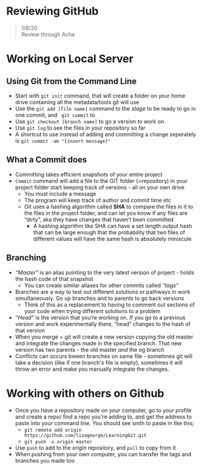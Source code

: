 # Reviewing GitHub

> 1/8/20  
> Review through Acha

# Working on Local Server

## Using Git from the Command Line
* Start with `git init` command, that will create a folder on your home drive containing all the metadata/tools git will use
* Use the `git add [file name]` command to the *stage* to be ready to go in one commit, and ` git commit` to 
* Use `git checkout [branch name]` to go a version to work on
* Use `git log` to see the files in your repository so far
* A shortcut to use instead of adding and committing a change seperately is `git commit -am "[insert message]"`

## What a Commit does
* Committing takes efficient snapshots of your entire project 
* `Commit` command will add a file to the GIT folder (=repository)  in your project folder start keeping track of versions - all on your own drive 
    * You must include a message
    * The program will keep track of author and commit time etc
    * Git uses a hashing algorithm called **SHA** to compare the files in it to the files in the project folder, and can let you know if any files are “dirty”, aka they have changes that haven’t been committed
        * A hashing algorithm like SHA can have a set length output hash that can be large enough that the probability that two files of different values will have the same hash is absolutely miniscule

## Branching
* *“Master”* is an alias pointing to the very latest version of project - holds the hash code of that snapshot
    * You can create similar aliases for other commits called *“tags”*
* Branches are a way to test out different solutions or pathways in work simultaneously. Go up branches and to parents to go back versions
    * Think of this as a replacement to having to comment out sections of your code when trying different solutions to a problem
* *“Head”* is the version that you’re working on. If you go to a previous version and work experimentally there, “head” changes to the hash of that version
* When you merge = git will create a new version copying the old master and integrate the changes made in the specified branch. That new version has two parents - the old master *and* the og branch 
* Conflicts can occurs bween branches on same file - sometimes git will take a decision (like if one branch's file is empty), sometimes it will throw an error and make you manually integrate the changes.

# Working with others on Github
* Once you have a repository made on your computer, go to your profile and create a repo/ find a repo you're adding to, and get the address to paste into your command line. You should see smth to paste in like this;
    * `git remote add origin https://github.com/lizageorge/LearningGit.git`
    * `git push -u origin master`
* Use `push` to add to the *origin* repository, and `pull` to copy from it
* When pushing from your own computer, you can transfer the tags and branches you made too


